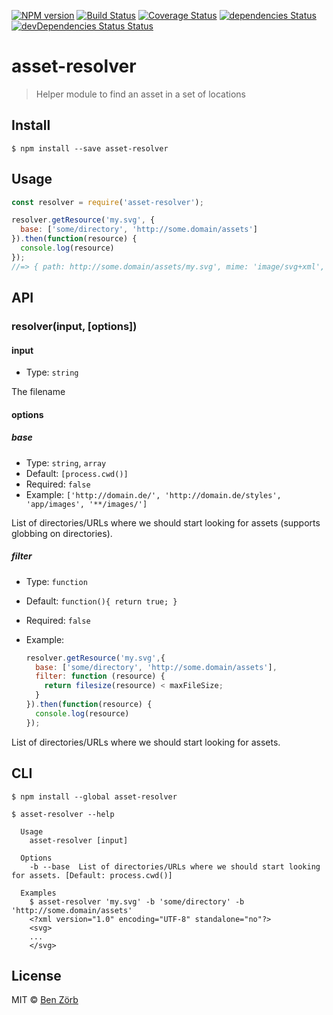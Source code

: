 [![NPM version][npm-image]][npm-url] [![Build Status][ci-image]][ci-url] [![Coverage Status][coveralls-image]][coveralls-url] [![dependencies Status][depstat-image]][depstat-url] [![devDependencies Status Status][deVdepstat-image]][deVdepstat-url]

# asset-resolver

> Helper module to find an asset in a set of locations


## Install

```
$ npm install --save asset-resolver
```


## Usage

```js
const resolver = require('asset-resolver');

resolver.getResource('my.svg', {
  base: ['some/directory', 'http://some.domain/assets']
}).then(function(resource) {
  console.log(resource)
});
//=> { path: http://some.domain/assets/my.svg', mime: 'image/svg+xml', contents: ' ... ' }
```


## API

### resolver(input, [options])

#### input

* Type: `string`

The filename

#### options

##### base

* Type: `string`, `array`
* Default: `[process.cwd()]`
* Required: `false`
* Example: `['http://domain.de/', 'http://domain.de/styles', 'app/images', '**/images/']`

List of directories/URLs where we should start looking for assets (supports globbing on directories).

##### filter

* Type: `function`
* Default: `function(){ return true; }`
* Required: `false`
* Example:

  ```js
  resolver.getResource('my.svg',{
    base: ['some/directory', 'http://some.domain/assets'],
    filter: function (resource) {
      return filesize(resource) < maxFileSize;
    }
  }).then(function(resource) {
    console.log(resource)
  });
  ```

List of directories/URLs where we should start looking for assets.


## CLI

```
$ npm install --global asset-resolver
```

```
$ asset-resolver --help

  Usage
    asset-resolver [input]

  Options
    -b --base  List of directories/URLs where we should start looking for assets. [Default: process.cwd()]

  Examples
    $ asset-resolver 'my.svg' -b 'some/directory' -b 'http://some.domain/assets'
    <?xml version="1.0" encoding="UTF-8" standalone="no"?>
    <svg>
    ...
    </svg>
```


## License

MIT © [Ben Zörb](http://sommerlaune.com)


[npm-url]: https://www.npmjs.com/package/asset-resolver
[npm-image]: https://img.shields.io/npm/v/asset-resolver.svg

[ci-url]: https://github.com/bezoerb/asset-resolver/actions?workflow=Tests
[ci-image]: https://github.com/bezoerb/asset-resolver/workflows/Tests/badge.svg

[depstat-url]: https://david-dm.org/bezoerb/asset-resolver
[depstat-image]: https://img.shields.io/david/bezoerb/asset-resolver.svg

[deVdepstat-url]: https://david-dm.org/bezoerb/asset-resolver?type=dev
[deVdepstat-image]: https://img.shields.io/david/dev/bezoerb/asset-resolver.svg

[coveralls-url]: https://coveralls.io/github/bezoerb/asset-resolver?branch=master
[coveralls-image]: https://img.shields.io/coveralls/github/bezoerb/asset-resolver/master.svg
